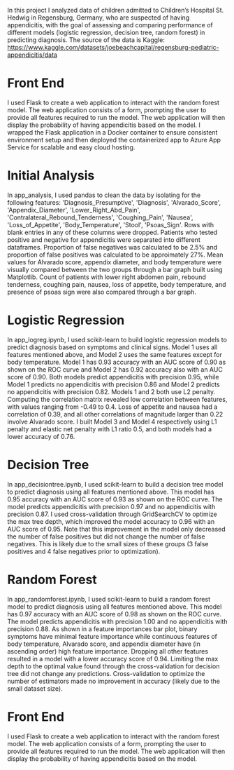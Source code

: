 In this project I analyzed data of children admitted to Children’s Hospital St. Hedwig in Regensburg, Germany, who are suspected of having appendicitis, with the goal of assessing and comparing performance of different models (logistic regression, decision tree, random forest) in predicting diagnosis. The source of the data is Kaggle: https://www.kaggle.com/datasets/joebeachcapital/regensburg-pediatric-appendicitis/data

# Front End

I used Flask to create a web application to interact with the random forest model. The web application consists of a form, prompting the user to provide all features required to run the model. The web application will then display the probability of having appendicitis based on the model. I wrapped the Flask application in a Docker container to ensure consistent environment setup and then deployed the containerized app to Azure App Service for scalable and easy cloud hosting.

# Initial Analysis

In app_analysis, I used pandas to clean the data by isolating for the following features: 'Diagnosis_Presumptive', 'Diagnosis', 'Alvarado_Score', 'Appendix_Diameter', 'Lower_Right_Abd_Pain', 'Contralateral_Rebound_Tenderness', 'Coughing_Pain', 'Nausea', 'Loss_of_Appetite', 'Body_Temperature', 'Stool', 'Psoas_Sign'. Rows with blank entries in any of these columns were dropped. Patients who tested positive and negative for appendicitis were separated into different dataframes. Proportion of false negatives was calculated to be 2.5% and proportion of false positives was calculated to be approimately 27%. Mean values for Alvarado score, appendix diameter, and body temperature were visually compared between the two groups through a bar graph built using Matplotlib. Count of patients with lower right abdomen pain, rebound tenderness, coughing pain, nausea, loss of appetite, body temperature, and presence of psoas sign were also compared through a bar graph.

# Logistic Regression

In app_logreg.ipynb, I used scikit-learn to build logistic regression models to predict diagnosis based on symptoms and clinical signs. Model 1 uses all features mentioned above, and Model 2 uses the same features except for body temperature. Model 1 has 0.93 accuracy with an AUC score of 0.90 as shown on the ROC curve and Model 2 has 0.92 accuracy also with an AUC score of 0.90. Both models predict appendicitis with precision 0.95, while Model 1 predicts no appendicitis with precision 0.86 and Model 2 predicts no appendicitis with precision 0.82. Models 1 and 2 both use L2 penalty. Computing the correlation matrix revealed low correlation between features, with values ranging from -0.49 to 0.4. Loss of appetite and nausea had a correlation of 0.39, and all other correlations of magnitude larger than 0.22 involve Alvarado score. I built Model 3 and Model 4 respectively using L1 penalty and elastic net penalty with L1 ratio 0.5, and both models had a lower accuracy of 0.76.

# Decision Tree

In app_decisiontree.ipynb, I used scikit-learn to build a decision tree model to predict diagnosis using all features mentioned above. This model has 0.95 accuracy with an AUC score of 0.93 as shown on the ROC curve. The model predicts appendicitis with precision 0.97 and no appendicitis with precision 0.87. I used cross-validation through GridSearchCV to optimize the max tree depth, which improved the model accuracy to 0.96 with an AUC score of 0.95. Note that this improvement in the model only decreased the number of false positives but did not change the number of false negatives. This is likely due to the small sizes of these groups (3 false positives and 4 false negatives prior to optimization).

# Random Forest

In app_randomforest.ipynb, I used scikit-learn to build a random forest model to predict diagnosis using all features mentioned above. This model has 0.97 accuracy with an AUC score of 0.98 as shown on the ROC curve. The model predicts appendicitis with precision 1.00 and no appendicitis with precision 0.88. As shown in a feature importances bar plot, binary symptoms have minimal feature importance while continuous features of body temperature, Alvarado score, and appendix diameter have (in ascending order) high feature importance. Dropping all other features resulted in a model with a lower accuracy score of 0.94. Limiting the max depth to the optimal value found through the cross-validation for decision tree did not change any predictions. Cross-validation to optimize the number of estimators made no improvement in accuracy (likely due to the small dataset size).

# Front End

I used Flask to create a web application to interact with the random forest model. The web application consists of a form, prompting the user to provide all features required to run the model. The web application will then display the probability of having appendicitis based on the model.
